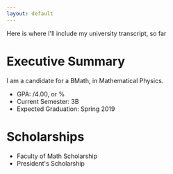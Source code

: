 ```yaml
---
layout: default
---
```

Here is where I'll include my university transcript, so far

# Executive Summary
I am a candidate for a BMath, in Mathematical Physics. 

- GPA:  /4.00, or  %
- Current Semester: 3B
- Expected Graduation: Spring 2019

# Scholarships
- Faculty of Math Scholarship
- President's Scholarship

